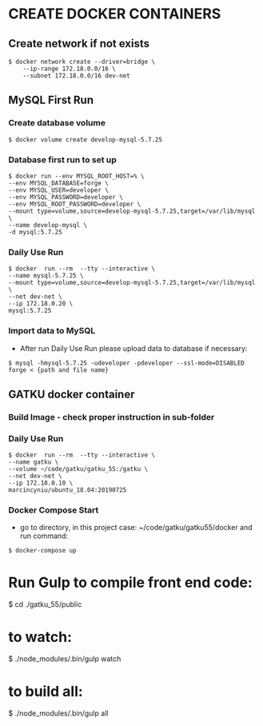 # CREATE DOCKER CONTAINERS

## Create network if not exists
```
$ docker network create --driver=bridge \
    --ip-range 172.18.0.0/16 \
    --subnet 172.18.0.0/16 dev-net
```

## MySQL First Run

### Create database volume
```
$ docker volume create develop-mysql-5.7.25
```

### Database first run to set up

```
$ docker run --env MYSQL_ROOT_HOST=% \
--env MYSQL_DATABASE=forge \
--env MYSQL_USER=developer \
--env MYSQL_PASSWORD=developer \
--env MYSQL_ROOT_PASSWORD=developer \
--mount type=volume,source=develop-mysql-5.7.25,target=/var/lib/mysql \
--name develop-mysql \
-d mysql:5.7.25
```

### Daily Use Run
```
$ docker  run --rm  --tty --interactive \
--name mysql-5.7.25 \
--mount type=volume,source=develop-mysql-5.7.25,target=/var/lib/mysql \
--net dev-net \
--ip 172.18.0.20 \
mysql:5.7.25
``` 

### Import data to MySQL
- After run Daily Use Run please upload data to database if necessary:
```
$ mysql -hmysql-5.7.25 -udeveloper -pdeveloper --ssl-mode=DISABLED forge < {path and file name} 
```

## GATKU docker container

### Build Image - check proper instruction in sub-folder

### Daily Use Run
```
$ docker  run --rm  --tty --interactive \
--name gatku \
--volume ~/code/gatku/gatku_55:/gatku \
--net dev-net \
--ip 172.18.0.10 \
marcincyniu/ubuntu_18.04:20190725
``` 

### Docker Compose Start
- go to directory, in this project case: ~/code/gatku/gatku55/docker and run command:
```
$ docker-compose up
```


Run Gulp to compile front end code:
===================================

$ cd ./gatku_55/public

# to watch:

$ ./node_modules/.bin/gulp watch

# to build all:

$ ./node_modules/.bin/gulp all

